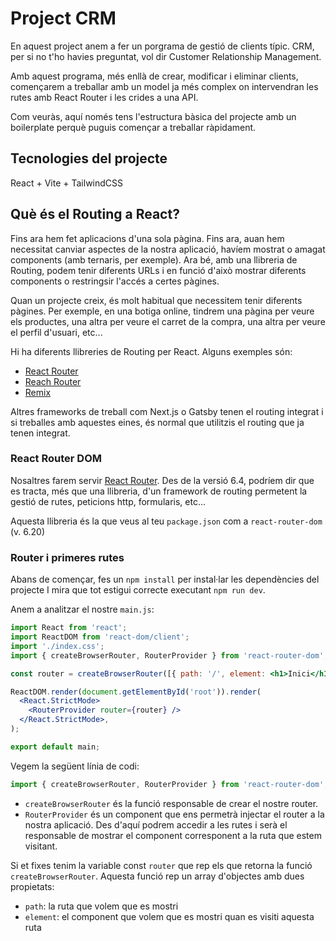 # Project CRM

En aquest project anem a fer un porgrama de gestió de clients típic. CRM, per si no t'ho havies preguntat, vol dir Customer Relationship Management.

Amb aquest programa, més enllà de crear, modificar i eliminar clients, començarem a treballar amb un model ja més complex on intervendran les rutes amb React Router i les crides a una API.

Com veuràs, aquí només tens l'estructura bàsica del projecte amb un boilerplate perquè puguis començar a treballar ràpidament.

## Tecnologies del projecte

React + Vite + TailwindCSS

## Què és el Routing a React?

Fins ara hem fet aplicacions d'una sola pàgina. Fins ara, auan hem necessitat canviar aspectes de la nostra aplicació, havíem mostrat o amagat components (amb ternaris, per exemple). Ara bé, amb una llibreria de Routing, podem tenir diferents URLs i en funció d'això mostrar diferents components o restringsir l'accés a certes pàgines.

Quan un projecte creix, és molt habitual que necessitem tenir diferents pàgines. Per exemple, en una botiga online, tindrem una pàgina per veure els productes, una altra per veure el carret de la compra, una altra per veure el perfil d'usuari, etc...

Hi ha diferents llibreries de Routing per React. Alguns exemples són:

- [React Router](https://reactrouter.com/)
- [Reach Router](https://reach.tech/router)
- [Remix](https://remix.run/)

Altres frameworks de treball com Next.js o Gatsby tenen el routing integrat i si treballes amb aquestes eines, és normal que utilitzis el routing que ja tenen integrat.

### React Router DOM

Nosaltres farem servir [React Router](https://reactrouter.com/). Des de la versió 6.4, podríem dir que es tracta, més que una llibreria, d'un framework de routing permetent la gestió de rutes, peticions http, formularis, etc...

Aquesta llibreria és la que veus al teu `package.json` com a `react-router-dom` (v. 6.20)

### Router i primeres rutes

Abans de començar, fes un `npm install` per instal·lar les dependències del projecte I mira que tot estigui correcte executant `npm run dev`.

Anem a analitzar el nostre `main.js`:

```jsx
import React from 'react';
import ReactDOM from 'react-dom/client';
import './index.css';
import { createBrowserRouter, RouterProvider } from 'react-router-dom';

const router = createBrowserRouter([{ path: '/', element: <h1>Inici</h1> }]);

ReactDOM.render(document.getElementById('root')).render(
  <React.StrictMode>
    <RouterProvider router={router} />
  </React.StrictMode>,
);

export default main;
```

Vegem la següent línia de codi:

```jsx
import { createBrowserRouter, RouterProvider } from 'react-router-dom';
```

- `createBrowserRouter` és la funció responsable de crear el nostre router.
- `RouterProvider` és un component que ens permetrà injectar el router a la nostra aplicació. Des d'aquí podrem accedir a les rutes i serà el responsable de mostrar el component corresponent a la ruta que estem visitant.

Si et fixes tenim la variable const `router` que rep els que retorna la funció `createBrowserRouter`. Aquesta funció rep un array d'objectes amb dues propietats:

- `path`: la ruta que volem que es mostri
- `element`: el component que volem que es mostri quan es visiti aquesta ruta
